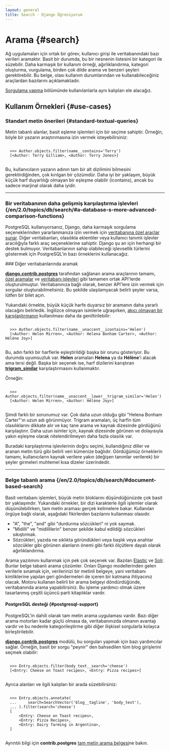 ```yaml
---
layout: general
title: Search - Django Öğreniyorum
---
```

# Arama {#search}

Ağ uygulamaları için ortak bir görev, kullanıcı girişi ile veritabanındaki bazı verileri aramaktır. Basit bir durumda, bu bir nesnenin listesini bir kategori ile süzebilir. Daha karmaşık bir kullanım örneği, ağırlıklandırma, kategori oluşturma, vurgulama, birden çok dilde arama ve benzeri şeyleri gerektirebilir. Bu belge, olası kullanım durumlarından ve kullanabileceğiniz araçlardan bazılarını açıklamaktadır.

[Sorgulama yapma](/en/2.0/topics/db/queries/) bölümünde kullanılanlarla aynı kalıpları ele alacağız.

## Kullanım Örnekleri {#use-cases}

### Standart metin önerileri {#standard-textual-queries}

Metin tabanlı alanlar, basit eşleme işlemleri için bir seçime sahiptir. Örneğin, böyle bir yazarın araştırımasına izin vermek isteyebilirsiniz:

  <pre data-gnl="1 1p"><code class="language-python">
  &gt;&gt;&gt; Author.objects.filter(name__contains='Terry')
  &#91;&lt;Author: Terry Gilliam&gt;, &lt;Author: Terry Jones&gt;&#93;
  </code></pre>

Bu, kullanıcıların yazarın adının tam bir alt dizilimini bilmesini gerektirdiğinden, çok kırılgan bir çözümdür. Daha iyi bir yaklaşım, büyük küçük harf duyarlılığı olmayan bir eşleşme olabilir (icontains), ancak bu sadece marjinal olarak daha iyidir.

<hr>

### Bir veritabanının daha gelişmiş karşılaştırma işlevleri {/en/2.0/topics/db/search/#a-database-s-more-advanced-comparison-functions}

PostgreSQL kullanıyorsanız, Django, daha karmaşık sorgulama seçeneklerinden yararlanmanıza izin vermek için [veritabanına özel araçlar sunar](/en/2.0/ref/contrib/postgres/search/). Diğer veritabanları, olasılıkla eklentiler veya kullanıcı tanımlı işlevler aracılığıyla farklı araç seçeneklerine sahiptir. Django şu an için herhangi bir destek bulmuyor. Veritabanlarının sahip olabileceği işlevsellik türlerini göstermek için PostgreSQL'in bazı örneklerini kullanacağız.

<div data-bilget="genel" markdown="1">
### Diğer veritabanlarında aramak

[**django.contrib.postgres**](/en/2.0/ref/contrib/postgres/#module-django.contrib.postgres) tarafından sağlanan arama araçlarının tamamı, [özel aramalar](/en/2.0/ref/models/lookups/) ve [veritabanı işlevleri](/en/2.0/ref/models/database-functions/) gibi tamamen ortak API'lerde oluşturulmuştur. Veritabanınıza bağlı olarak, benzer API'lere izin vermek için sorgular oluşturabilmelisiniz. Bu şekilde ulaşılamyacak belirli şeyler varsa, lütfen bir bilet açın.

</div>

Yukarıdaki örnekte, büyük küçük harfe duyarsız bir aramanın daha yararlı olacağını belirledik. İngilizce olmayan isimlerle uğraşırken, [akıcı olmayan bir karşılaştırmanın](/en/2.0/ref/contrib/postgres/lookups/#std:fieldlookup-unaccent) kullanılması daha da geniltirilebilir:

  <pre data-gnl="1 1p"><code class="language-python">
  &gt;&gt;&gt; Author.objects.filter(name__unaccent__icontains='Helen')
  &#91;&lt;Author: Helen Mirren&gt;, &lt;Author: Helena Bonham Carter&gt;, &lt;Author: Hélène Joy&gt;&#93;
  </code></pre>

Bu, adın farklı bir harflerle eşleştirildiği başka bir orunu gösteriyor. Bu durumda uyumsuzluk var. **Helen** aramaları **Helena** ya da **Hélène**'i alacak ama tersi değil. Başka bir seçenek ise, harf dizilerini karıştıran [**trigram_similar**](/en/2.0/ref/contrib/postgres/lookups/#std:fieldlookup-trigram_similar) karşılaştırmasını kullanmaktır.

Örneğin:

  <pre data-gnl="1 1p"><code class="language-python">
  &gt;&gt;&gt; Author.objects.filter(name__unaccent__lower__trigram_similar='Helen')
  &#91;&lt;Author: Helen Mirren&gt;, &lt;Author: Hélène Joy&gt;&#93;
  </code></pre>

Şimdi farklı bir sorunumuz var. Çok daha uzun olduğu gibi "Helena Bonham Carter"'ın uzun adı görünmüyor. Trigram aramaları, üç harfin tüm olasılıklarını dikkate alır ve kaç tane arama ve kaynak dizesinde gördüğünü karşılaştırır. Daha uzun isimler için, kaynak dizesinde görünen ve dolayısıyla yakın eşleşme olarak nitelendirilmeyen daha fazla olasılık var.

Buradaki karşılaştırma işlevlerinin doğru seçimi, kullandığınız diller ve aranan metin türü gibi belirli veri kümenize bağlıdır. Gördüğümüz örneklerin tamamı, kullanıcıların kaynak verilere yakın (değişen tanımlar verilerek) bir şeyler girmeleri muhtemel kısa dizeler üzerindedir.

<hr>

### Belge tabanlı arama {/en/2.0/topics/db/search/#document-based-search}

Basit veritabanı işlemleri, büyük metin bloklarını düşündüğünüzde çok basit bir yaklaşımdır. Yukarıdaki örnekler, bir dizi karakterle ilgili işlemler olarak düşünülebilirken, tam metin araması gerçek kelimelere bakar. Kullanılan örgüye bağlı olarak, aşağıdaki fikirlerden bazılarını kullanması olasıdır.

- "A", "the", "and" gibi "durdurma sözcükleri" ni yok saymak.
- "Midilli" ve "midillilerin" benzer şekilde kabul edildiği sözcükleri sıkıştırmak.
- Sözcükleri, yazıda ne sıklıkta göründükleri veya başlık veya anahtar sözcükler gibi görünen alanların önemi gibi farklı ölçütlere dayalı olarak ağırlıklandırma.

Arama yazılımını kullanmak için pek çok seçenek var. Bazıları [Elastic](https://www.elastic.co/) ve [Solr](https://lucene.apache.org/solr/). Bunlar belge tabanlı arama çözümler. Onları Django modellerinden gelen verilerle sınamak için, verilerinizi bir metinli belgeye, yani veritabanı kimliklerine yapılan geri göndermeleri de içeren bir katmana ihtiyacınız olacak. Motoru kullanan belirli bir arama belgeyi döndürdüğünde, veritabanında arama yapabilirsiniz. Bu işleme yardımcı olmak üzere tasarlanmış çeşitli üçüncü parti kitaplıklar vardır.

#### PostgreSQL desteği {#postgresql-support}

PostgreSQL'in dahili olarak tam metin arama uygulaması vardır. Bazı diğer arama motorları kadar güçlü olmasa da, veritabanınızda olmanın avantajı vardır ve bu nedenle kategorileştirme gibi diğer ilişkisel sorgularla kolayca birleştirilebilir.

[**django.contrib.postgres**](/en/2.0/ref/contrib/postgres/#module-django.contrib.postgres) modülü, bu sorguları yapmak için bazı yardımcılar sağlar. Örneğin, basit bir sorgu "peynir" den bahsedilen tüm blog girişlerini seçmek olabilir:

  <pre data-gnl="1 1p"><code class="language-python">
  &gt;&gt;&gt; Entry.objects.filter(body_text__search='cheese')
  &#91;&lt;Entry: Cheese on Toast recipes&gt;, &lt;Entry: Pizza recipes&gt;&#93;
  </code></pre>

Ayrıca alanları ve ilgili kalıpları bir arada süzebilirsiniz:

  <pre data-gnl="1 1p"><code class="language-python">
  &gt;&gt;&gt; Entry.objects.annotate(
  ...     search=SearchVector('blog__tagline', 'body_text'),
  ... ).filter(search='cheese')
  &#91;
      &lt;Entry: Cheese on Toast recipes&gt;,
      &lt;Entry: Pizza Recipes&gt;,
      &lt;Entry: Dairy farming in Argentina&gt;,
  &#93;
  </code></pre>

Ayrıntılı bilgi için **contrib.postgres** [tam metin arama belgesi](/en/2.0/ref/contrib/postgres/search/)ne bakın.
